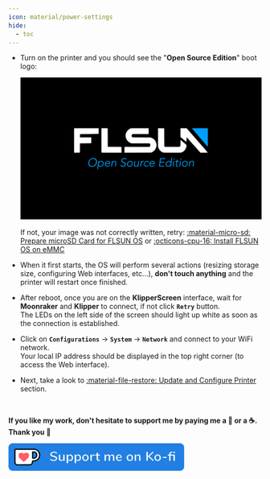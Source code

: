 ```yaml
---
icon: material/power-settings
hide:
  - toc
---
```


- Turn on the printer and you should see the "**Open Source Edition**" boot logo:

	<img width="600" src="../assets/images/bootlogo.jpg">


	If not, your image was not correctly written, retry: <a href="../prepare-microsd-card-for-flsun-os">:material-micro-sd: Prepare microSD Card for FLSUN OS</a>  or <a href="../install-flsun-os-on-emmc">:octicons-cpu-16: Install FLSUN OS on eMMC</a>

- When it first starts, the OS will perform several actions (resizing storage size, configuring Web interfaces, etc...), **don't touch anything** and the printer will restart once finished.

- After reboot, once you are on the **KlipperScreen** interface, wait for **Moonraker** and **Klipper** to connect, if not click **`Retry`** button.<br />The LEDs on the left side of the screen should light up white as soon as the connection is established.

 - Click on **`Configurations`** → **`System`** → **`Network`** and connect to your WiFi network.<br />Your local IP address should be displayed in the top right corner (to access the Web interface).

- Next, take a look to <a href="../update-and-configure-printer">:material-file-restore: Update and Configure Printer</a> section.

<br />

**If you like my work, don't hesitate to support me by paying me a 🍺 or a ☕. Thank you 🙂**

<a href="https://ko-fi.com/guilouz" target="_blank"><img width="350" src="../assets/images/ko-fi.png"></a>
